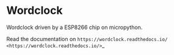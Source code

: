 # Wordclock

Wordclock driven by a ESP8266 chip on micropython.

Read the documentation on `https://wordclock.readthedocs.io/ <https://wordclock.readthedocs.io/>`_
